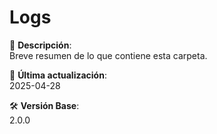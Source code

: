 # Logs

📁 **Descripción**:  
Breve resumen de lo que contiene esta carpeta.

📅 **Última actualización**:  
2025-04-28

🛠️ **Versión Base**:  
2.0.0

